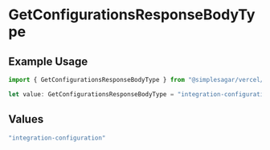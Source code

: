 # GetConfigurationsResponseBodyType

## Example Usage

```typescript
import { GetConfigurationsResponseBodyType } from "@simplesagar/vercel/models/getconfigurationsop.js";

let value: GetConfigurationsResponseBodyType = "integration-configuration";
```

## Values

```typescript
"integration-configuration"
```